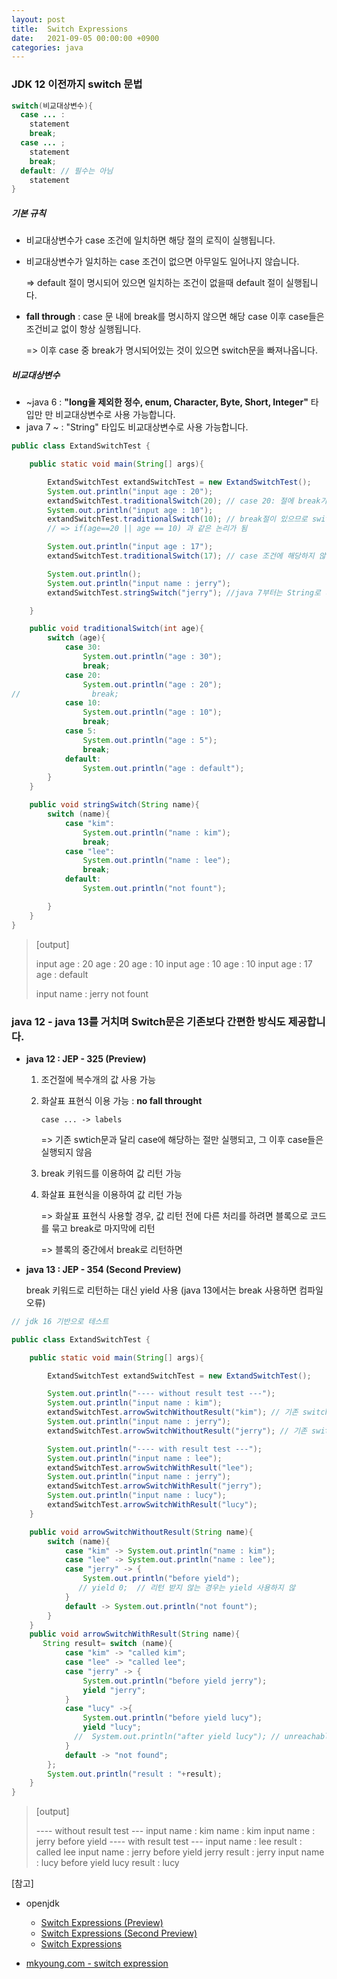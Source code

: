 ```yaml
---
layout: post
title:  Switch Expressions
date:   2021-09-05 00:00:00 +0900
categories: java
---
```


### JDK 12 이전까지 switch 문법

```java
switch(비교대상변수){
  case ... :
    statement
    break;
  case ... ;
    statement
    break;
  default: // 필수는 아님
    statement
}
```

##### 기본 규칙

- 비교대상변수가 case 조건에 일치하면 해당 절의 로직이 실행됩니다.

- 비교대상변수가 일치하는 case 조건이 없으면 아무일도 일어나지 않습니다.

  => default 절이 명시되어 있으면 일치하는 조건이 없을때 default 절이 실행됩니다.

- **fall through** : case 문 내에 break를 명시하지 않으면 해당 case 이후 case들은 조건비교 없이 항상 실행됩니다.

  => 이후 case 중 break가 명시되어있는 것이 있으면 switch문을 빠져나옵니다.

##### 비교대상변수

- ~java 6 : **"long을 제외한 정수, enum, Character, Byte, Short, Integer"** 타입만 만 비교대상변수로 사용 가능합니다.
- java 7 ~ : "String" 타입도 비교대상변수로 사용 가능합니다.



```java
public class ExtandSwitchTest {

    public static void main(String[] args){

        ExtandSwitchTest extandSwitchTest = new ExtandSwitchTest();
        System.out.println("input age : 20");
        extandSwitchTest.traditionalSwitch(20); // case 20: 절에 break가 없으므로 case 10: 절도 실행됨 
        System.out.println("input age : 10");
        extandSwitchTest.traditionalSwitch(10); // break절이 있으므로 switch문을 빠져나옴.
        // => if(age==20 || age == 10) 과 같은 논리가 됨

        System.out.println("input age : 17");
        extandSwitchTest.traditionalSwitch(17); // case 조건에 해당하지 않는 값이므로 default로 빠짐

        System.out.println();
        System.out.println("input name : jerry");
        extandSwitchTest.stringSwitch("jerry"); //java 7부터는 String로 비교대상변수로 사용 가능

    }

    public void traditionalSwitch(int age){
        switch (age){
            case 30:
                System.out.println("age : 30");
                break;
            case 20:
                System.out.println("age : 20");
//                break;
            case 10:
                System.out.println("age : 10");
                break;
            case 5:
                System.out.println("age : 5");
                break;
            default:
                System.out.println("age : default");
        }
    }

    public void stringSwitch(String name){
        switch (name){
            case "kim":
                System.out.println("name : kim");
                break;
            case "lee":
                System.out.println("name : lee");
                break;
            default:
                System.out.println("not fount");

        }
    }
}

```

> [output]
>
> input age : 20
> age : 20
> age : 10
> input age : 10
> age : 10
> input age : 17
> age : default
>
> input name : jerry
> not fount



### java 12 - java 13를 거치며 Switch문은 기존보다 간편한 방식도 제공합니다.

- **java 12 : JEP - 325 (Preview)**

  1. 조건절에 복수개의 값 사용 가능 

  2. 화살표 표현식 이용 가능 : **no fall throught**

     ```case ... -> labels```

     => 기존 swtich문과 달리 case에 해당하는 절만 실행되고, 그 이후 case들은 실행되지 않음

  3. break 키워드를 이용하여 값 리턴 가능

  4. 화살표 표현식을 이용하여 값 리턴 가능

     => 화살표 표현식 사용할 경우, 값 리턴 전에 다른 처리를 하려면 블록으로 코드를 묶고 break로 마지막에 리턴 

     => 블록의 중간에서 break로 리턴하면

     

- **java 13 : JEP - 354 (Second Preview)**

  break 키워드로 리턴하는 대신 yield 사용 (java 13에서는 break 사용하면 컴파일 오류)



```java
// jdk 16 기반으로 테스트

public class ExtandSwitchTest {

    public static void main(String[] args){

        ExtandSwitchTest extandSwitchTest = new ExtandSwitchTest();

        System.out.println("---- without result test ---");
        System.out.println("input name : kim");
        extandSwitchTest.arrowSwitchWithoutResult("kim"); // 기존 switch문과 달리 조건에 해당하는 구문만 실행
        System.out.println("input name : jerry");
        extandSwitchTest.arrowSwitchWithoutResult("jerry"); // 기존 switch문과 달리 조건에 해당하는 구문만 실행

        System.out.println("---- with result test ---");
        System.out.println("input name : lee");
        extandSwitchTest.arrowSwitchWithResult("lee");
        System.out.println("input name : jerry");
        extandSwitchTest.arrowSwitchWithResult("jerry");
        System.out.println("input name : lucy");
        extandSwitchTest.arrowSwitchWithResult("lucy");
    }

    public void arrowSwitchWithoutResult(String name){
        switch (name){
            case "kim" -> System.out.println("name : kim");
            case "lee" -> System.out.println("name : lee");
            case "jerry" -> {
                System.out.println("before yield");
               // yield 0;  // 리턴 받지 않는 경우는 yield 사용하지 않
            }
            default -> System.out.println("not fount");
        }
    }
    public void arrowSwitchWithResult(String name){
       String result= switch (name){
            case "kim" -> "called kim";
            case "lee" -> "called lee";
            case "jerry" -> {
                System.out.println("before yield jerry");
                yield "jerry";
            }
            case "lucy" ->{
                System.out.println("before yield lucy");
                yield "lucy";
              //  System.out.println("after yield lucy"); // unreachable statement. yield 이후에 statement가 있으면 컴파일 오류
            }
            default -> "not found";
        };
        System.out.println("result : "+result);
    }
}
```

> [output]
>
> ---- without result test ---
> input name : kim
> name : kim
> input name : jerry
> before yield
> ---- with result test ---
> input name : lee
> result : called lee
> input name : jerry
> before yield jerry
> result : jerry
> input name : lucy
> before yield lucy
> result : lucy



[참고]

- openjdk
  - [Switch Expressions (Preview)](https://openjdk.java.net/jeps/325)
  - [Switch Expressions (Second Preview)](https://openjdk.java.net/jeps/354)
  - [Switch Expressions](https://openjdk.java.net/jeps/361)

- [mkyoung.com - switch expression](https://mkyong.com/java/java-13-switch-expressions/)